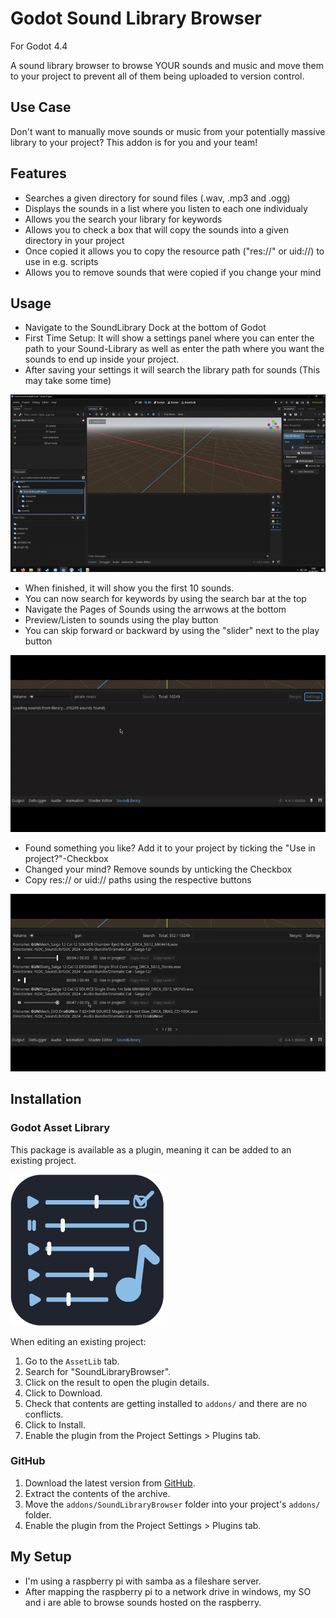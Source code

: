 # Godot Sound Library Browser
For Godot 4.4

A sound library browser to browse YOUR sounds and music and move them to your project to prevent all of them being uploaded to version control.


## Use Case
Don't want to manually move sounds or music from your potentially massive library to your project? This addon is for you and your team!


## Features
- Searches a given directory for sound files (.wav, .mp3 and .ogg)
- Displays the sounds in a list where you listen to each one individualy
- Allows you the search your library for keywords
- Allows you to check a box that will copy the sounds into a given directory in your project
- Once copied it allows you to copy the resource path ("res://" or uid://) to use in e.g. scripts
- Allows you to remove sounds that were copied if you change your mind


## Usage
- Navigate to the SoundLibrary Dock at the bottom of Godot
- First Time Setup: It will show a settings panel where you can enter the path to your Sound-Library as well as enter the path where you want the sounds to end up inside your project.
- After saving your settings it will search the library path for sounds (This may take some time)

![Initial Setup](/usage/SoundLibraryBrowserPluginSetup.gif)

- When finished, it will show you the first 10 sounds.
- You can now search for keywords by using the search bar at the top
- Navigate the Pages of Sounds using the arrwows at the bottom
- Preview/Listen to sounds using the play button
- You can skip forward or backward by using the "slider" next to the play button

![Search and play](/usage/SoundLibraryBrowserPluginSearchAndPlay.gif)

- Found something you like? Add it to your project by ticking the "Use in project?"-Checkbox
- Changed your mind? Remove sounds by unticking the Checkbox
- Copy res:// or uid:// paths using the respective buttons

![Add or remove](/usage/SoundLibraryBrowserPluginAddAndRemove.gif)

## Installation

### Godot Asset Library
This package is available as a plugin, meaning it can be added to an existing project. 

![Package Icon](/icon.png)

When editing an existing project:

1.  Go to the `AssetLib` tab.
2.  Search for "SoundLibraryBrowser".
3.  Click on the result to open the plugin details.
4.  Click to Download.
5.  Check that contents are getting installed to `addons/` and there are no conflicts.
6.  Click to Install.
8.  Enable the plugin from the Project Settings > Plugins tab.


### GitHub
1.  Download the latest version from [GitHub](https://github.com/RustyPrime/GodotSoundLibraryBrowser/releases/latest).  
2.  Extract the contents of the archive.
3.  Move the `addons/SoundLibraryBrowser` folder into your project's `addons/` folder.  
5.  Enable the plugin from the Project Settings > Plugins tab.  



## My Setup
- I'm using a raspberry pi with samba as a fileshare server.
- After mapping the raspberry pi to a network drive in windows, my SO and i are able to browse sounds hosted on the raspberry.
 